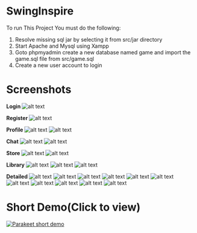 # SwingInspire

To run This Project You must do the following:

1. Resolve missing sql jar by selecting it from src/jar directory
2. Start Apache and Mysql using Xampp
3. Goto phpmyadmin create a new database named game and import the game.sql file from src/game.sql
4. Create a new user account to login
# Screenshots

<b> Login </b>
![alt text](screenshots/login.png)

<b> Register </b>
![alt text](screenshots/register.png)

<b> Profile </b>
![alt text](screenshots/profile.png)
![alt text](screenshots/profile2.png)

<b> Chat </b>
![alt text](screenshots/chat.png)
![alt text](screenshots/chat2.png)


<b> Store </b>
![alt text](screenshots/home1.png)
![alt text](screenshots/home2.png)


<b> Library </b>
![alt text](screenshots/stadia.png)
![alt text](screenshots/stadia2.png)
![alt text](screenshots/stadia3.png)


<b> Detailed </b>
![alt text](screenshots/injustice.png)
![alt text](screenshots/injustice2.png)
![alt text](screenshots/injustice3.png)
![alt text](screenshots/witcher.png)
![alt text](screenshots/witcher2.png)
![alt text](screenshots/starwar.png)
![alt text](screenshots/starwar2.png)
![alt text](screenshots/starwar3.png)
![alt text](screenshots/deusx.png)
![alt text](screenshots/deusx2.png)
![alt text](screenshots/deusx3.png)

# Short Demo(Click to view)
[![Parakeet short demo](https://img.youtube.com/vi/zvHMyamMQ24/0.jpg)](https://www.youtube.com/watch?v=zvHMyamMQ24)
